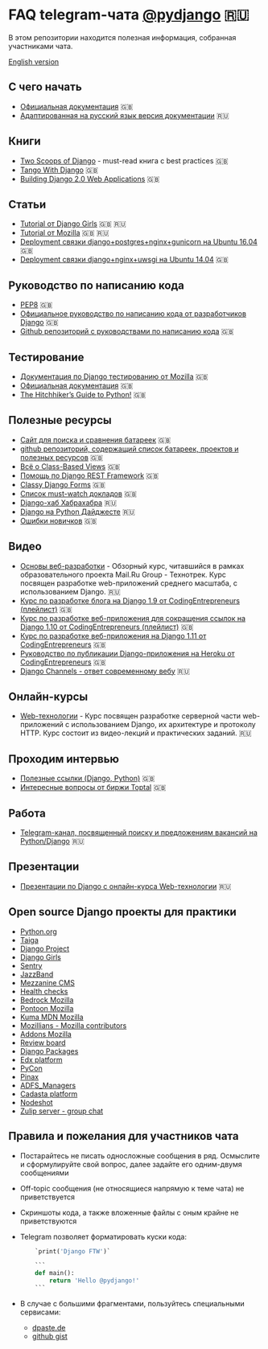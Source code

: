 # FAQ telegram-чата [@pydjango](https://t.me/pydjango) 🇷🇺

В этом репозитории находится полезная информация, собранная участниками чата.

[English version](README_EN.md)

## С чего начать

- [Официальная документация](https://docs.djangoproject.com/en/) 🇬🇧
- [Адаптированная на русский язык версия документации](http://djbook.ru/) 🇷🇺

## Книги

- [Two Scoops of Django](https://www.twoscoopspress.com/products/two-scoops-of-django-1-8/) - must-read книга с best practices 🇬🇧
- [Tango With Django](http://www.tangowithdjango.com/) 🇬🇧
- [Building Django 2.0 Web Applications](https://www.packtpub.com/web-development/building-django-20-web-applications) 🇬🇧

## Статьи

- [Tutorial от Django Girls](https://tutorial.djangogirls.org/) 🇬🇧 🇷🇺
- [Tutorial от Mozilla](https://developer.mozilla.org/en-US/docs/Learn/Server-side/Django) 🇬🇧 🇷🇺
- [Deployment связки django+postgres+nginx+gunicorn на Ubuntu 16.04](https://www.digitalocean.com/community/tutorials/how-to-set-up-django-with-postgres-nginx-and-gunicorn-on-ubuntu-16-04) 🇬🇧
- [Deployment связки django+nginx+uwsgi на Ubuntu 14.04](https://www.digitalocean.com/community/tutorials/how-to-serve-django-applications-with-uwsgi-and-nginx-on-ubuntu-14-04) 🇬🇧

## Руководство по написанию кода

- [PEP8](https://www.python.org/dev/peps/pep-0008/) 🇬🇧
- [Официальное руководство по написанию кода от разработчиков Django](https://docs.djangoproject.com/en/dev/internals/contributing/writing-code/coding-style/) 🇬🇧
- [Github репозиторий с руководствами по написанию кода](https://github.com/octoenergy/styleguide/blob/master/python.md) 🇬🇧

## Тестирование

- [Документация по Django тестированию от Mozilla](https://developer.mozilla.org/en-US/docs/Learn/Server-side/Django/Testing) 🇬🇧
- [Официальная документация](https://docs.djangoproject.com/en/dev/topics/testing/) 🇬🇧
- [The Hitchhiker’s Guide to Python!](http://python-guide-pt-br.readthedocs.io/en/latest/writing/tests/) 🇬🇧

## Полезные ресурсы

- [Сайт для поиска и сравнения батареек](https://djangopackages.org/) 🇬🇧
- [github репозиторий, содержащий список батареек, проектов и полезных ресурсов](https://github.com/rosarior/awesome-django) 🇬🇧
- [Всё о Class-Based Views](http://ccbv.co.uk/) 🇬🇧
- [Помощь по Django REST Framework](http://www.cdrf.co/) 🇬🇧
- [Classy Django Forms](http://cdf.9vo.lt/) 🇬🇧
- [Список must-watch докладов](https://gitlab.com/rosarior/django-must-watch) 🇬🇧
- [Django-хаб Хабрахабра](https://habrahabr.ru/hub/django/) 🇷🇺
- [Django на Python Дайджесте](https://pythondigest.ru/feed/?q=django) 🇷🇺
- [Ошибки новичков](https://code.djangoproject.com/wiki/NewbieMistakes) 🇬🇧

## Видео

- [Основы веб-разработки](https://www.youtube.com/playlist?list=PLrCZzMib1e9pg7ZLIOhmGSlmkMf8yEOLZ) - Обзорный курс, читавшийся в рамках образовательного проекта Mail.Ru Group - Технотрек. Курс посвящен разработке web-приложений среднего масштаба, с использованием Django. 🇷🇺
- [Курс по разработке блога на Django 1.9 от CodingEntrepreneurs (плейлист)](https://www.youtube.com/playlist?list=PLEsfXFp6DpzQFqfCur9CJ4QnKQTVXUsRy) 🇬🇧
- [Курс по разработке веб-приложения для сокращения ссылок на Django 1.10 от CodingEntrepreneurs (плейлист)](https://www.youtube.com/playlist?list=PLEsfXFp6DpzQSEMN5PXvEWuD2gEWVngCZ) 🇬🇧
- [Курс по разработке веб-приложения на Django 1.11 от CodingEntrepreneurs](https://www.youtube.com/watch?v=yDv5FIAeyoY) 🇬🇧
- [Руководство по публикации Django-приложения на Heroku от CodingEntrepreneurs](https://www.youtube.com/watch?v=4DggiEkbCTg) 🇬🇧
- [Django Channels - ответ современному вебу](https://youtu.be/ij0PiSlYBu0) 🇷🇺

## Онлайн-курсы

- [Web-технологии](https://stepik.org/course/Web-%D1%82%D0%B5%D1%85%D0%BD%D0%BE%D0%BB%D0%BE%D0%B3%D0%B8%D0%B8-154/) - Курс посвящен разработке серверной части web-приложений с использованием Django, их архитектуре и протоколу HTTP. Курс состоит из видео-лекций и практических заданий. 🇷🇺

## Проходим интервью

- [Полезные ссылки (Django, Python)](https://github.com/MaximAbramchuck/awesome-interview-questions#django) 🇬🇧
- [Интересные вопросы от биржи Toptal](https://www.toptal.com/python/interview-questions) 🇬🇧

## Работа

- [Telegram-канал, посвященный поиску и предложениям вакансий на Python/Django](https://t.me/django_jobs) 🇷🇺

## Презентации

- [Презентации по Django с онлайн-курса Web-технологии](slides.md) 🇷🇺

## Open source Django проекты для практики

- [Python.org](https://github.com/python/pythondotorg)
- [Taiga](https://github.com/taigaio/taiga-back)
- [Django Project](https://github.com/django/djangoproject.com)
- [Django Girls](https://github.com/djangogirls)
- [Sentry](https://github.com/getsentry/sentry)
- [JazzBand](https://github.com/jazzband)
- [Mezzanine CMS](https://github.com/stephenmcd/mezzanine)
- [Health checks](https://github.com/healthchecks/healthchecks)
- [Bedrock Mozilla](https://github.com/mozilla/bedrock)
- [Pontoon Mozilla](https://github.com/mozilla/pontoon)
- [Kuma MDN Mozilla](https://github.com/mozilla/kuma)
- [Mozillians - Mozilla contributors](https://github.com/mozilla/mozillians)
- [Addons Mozilla](https://github.com/mozilla/addons-server)
- [Review board](https://github.com/reviewboard/reviewboard)
- [Django Packages](https://github.com/djangopackages/djangopackages)
- [Edx platform](https://github.com/edx/edx-platform)
- [PyCon](https://github.com/PyCon/pycon)
- [Pinax](https://github.com/pinax/symposion)
- [ADFS_Managers](https://github.com/Imperat/ADFS_managers)
- [Cadasta platform](https://github.com/Cadasta/cadasta-platform)
- [Nodeshot](https://github.com/ninuxorg/nodeshot)
- [Zulip server - group chat](https://github.com/zulip/zulip)

## Правила и пожелания для участников чата

- Постарайтесь не писать односложные сообщения в ряд. Осмыслите и сформулируйте свой вопрос, далее задайте его одним-двумя сообщениями
- Off-topic сообщения (не относящиеся напрямую к теме чата) не приветствуется
- Скриншоты кода, а также вложенные файлы с оным крайне не приветствуются
- Telegram позволяет форматировать куски кода:

    ```python
        `print('Django FTW')`
    ```

    ```python
        ```
        def main():
            return 'Hello @pydjango!'
        ```
    ```

- В случае с большими фрагментами, пользуйтесь специальными сервисами:
  - [dpaste.de](https://dpaste.de/)
  - [github gist](https://gist.github.com/)
